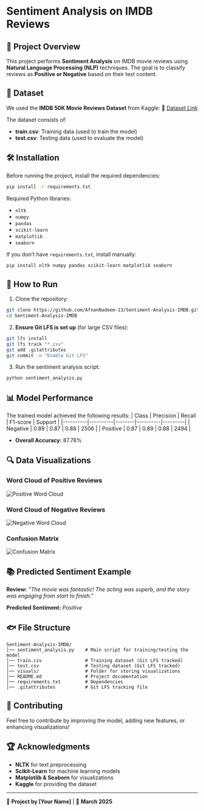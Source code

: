 # Sentiment Analysis on IMDB Reviews

## 📌 Project Overview
This project performs **Sentiment Analysis** on IMDB movie reviews using **Natural Language Processing (NLP)** techniques. The goal is to classify reviews as **Positive or Negative** based on their text content.

## 📂 Dataset
We used the **IMDB 50K Movie Reviews Dataset** from Kaggle:
🔗 [Dataset Link](https://www.kaggle.com/datasets/atulanandjha/imdb-50k-movie-reviews-test-your-bert?resource=download)

The dataset consists of:
- **train.csv**: Training data (used to train the model)
- **test.csv**: Testing data (used to evaluate the model)

## 🛠️ Installation
Before running the project, install the required dependencies:
```sh
pip install -r requirements.txt
```

Required Python libraries:
- `nltk`
- `numpy`
- `pandas`
- `scikit-learn`
- `matplotlib`
- `seaborn`

If you don’t have `requirements.txt`, install manually:
```sh
pip install nltk numpy pandas scikit-learn matplotlib seaborn
```

## 🚀 How to Run
1. Clone the repository:
```sh
git clone https://github.com/AfnanNadeem-13/Sentiment-Analysis-IMDB.git
cd Sentiment-Analysis-IMDB
```

2. **Ensure Git LFS is set up** (for large CSV files):
```sh
git lfs install
git lfs track "*.csv"
git add .gitattributes
git commit -m "Enable Git LFS"
```

3. Run the sentiment analysis script:
```sh
python sentiment_analysis.py
```

## 📊 Model Performance
The trained model achieved the following results:
| Class    | Precision | Recall | F1-score | Support |
|----------|----------|--------|----------|---------|
| Negative | 0.89     | 0.87   | 0.88     | 2506    |
| Positive | 0.87     | 0.89   | 0.88     | 2494    |

- **Overall Accuracy:** 87.78%

## 🔍 Data Visualizations
### Word Cloud of Positive Reviews
![Positive Word Cloud](visuals/wordcloud_positive.png)

### Word Cloud of Negative Reviews
![Negative Word Cloud](visuals/wordcloud_negative.png)

### Confusion Matrix
![Confusion Matrix](visuals/confusion_matrix.png)

## 📚 Predicted Sentiment Example
**Review:** *"The movie was fantastic! The acting was superb, and the story was engaging from start to finish."*

**Predicted Sentiment:** *Positive*

## 🐟 File Structure
```
Sentiment-Analysis-IMDB/
│── sentiment_analysis.py    # Main script for training/testing the model
│── train.csv                # Training dataset (Git LFS tracked)
│── test.csv                 # Testing dataset (Git LFS tracked)
│── visuals/                 # Folder for storing visualizations
│── README.md                # Project documentation
│── requirements.txt         # Dependencies
│── .gitattributes           # Git LFS tracking file
```

## 🤝 Contributing
Feel free to contribute by improving the model, adding new features, or enhancing visualizations!

## 🏆 Acknowledgments
- **NLTK** for text preprocessing
- **Scikit-Learn** for machine learning models
- **Matplotlib & Seaborn** for visualizations
- **Kaggle** for providing the dataset

---
🚀 **Project by [Your Name]** | 📅 **March 2025**








